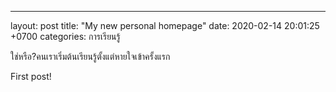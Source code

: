 ---
layout: post
title:  "My new personal homepage"
date:   2020-02-14 20:01:25 +0700
categories: การเรียนรู้

ใช่หรือ?คนเราเริ่มต้นเรียนรู้ตั้งแต่หายใจเข้าครั้งแรก 

First post!
